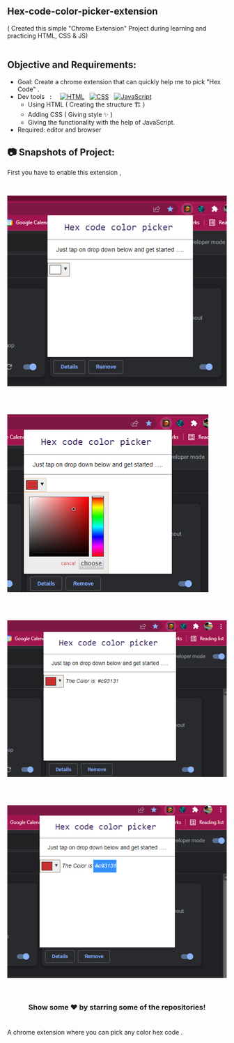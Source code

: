 ## Hex-code-color-picker-extension
( Created this simple "Chrome Extension" Project during learning and practicing HTML, CSS & JS)
<br> <br>

## Objective and Requirements:
- Goal: Create a chrome extension that can quickly help me to pick "Hex Code" .
- Dev tools  &nbsp; :  &nbsp; &nbsp; <a href="#"><img alt="HTML" src="https://img.shields.io/badge/HTML-E34F26.svg?logo=html5&logoColor=white"></a>  &nbsp;  <a href="#"><img alt="CSS" src="https://img.shields.io/badge/CSS-1572B6.svg?logo=css3&logoColor=white"></a> &nbsp;  <a href="#"><img alt="JavaScript" src="https://img.shields.io/badge/JavaScript-F7DF1E.svg?logo=javascript&logoColor=black"></a>
   *  Using HTML ( Creating the structure 🏗️ ) 
   *  Adding CSS ( Giving style ✨ )
   *  Giving the functionality with the help of JavaScript.
- Required: editor and browser

##  :camera: Snapshots of Project:

First you have to enable this extension , 

<br>

 ![alt text](https://github.com/ayush-sleeping/Its-Nothing-don-t-open-it/blob/main/Hex%20ss%201.png)
 
 <br>
 
 <br>

 ![alt text](https://github.com/ayush-sleeping/Its-Nothing-don-t-open-it/blob/main/Hex%20ss%202.png)
 
 <br>
 
 
 <br>

 ![alt text](https://github.com/ayush-sleeping/Its-Nothing-don-t-open-it/blob/main/Hex%20ss%203.png)
 
 <br>
 
 
 <br>

 ![alt text](https://github.com/ayush-sleeping/Its-Nothing-don-t-open-it/blob/main/Hex%20ss%204.png)
 
 <br>
 
 
 <div align="center">

### Show some ❤️ by starring some of the repositories!

</div>


# 
A chrome extension where you can pick any color hex code .

